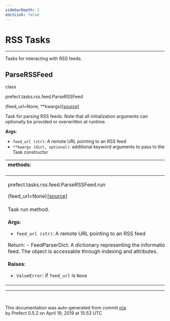 ```yaml
---
sidebarDepth: 2
editLink: false
---
```

# RSS Tasks
---
Tasks for interacting with RSS feeds.
 ## ParseRSSFeed
 <div class='class-sig' id='prefect-tasks-rss-feed-parserssfeed'><p class="prefect-sig">class </p><p class="prefect-class">prefect.tasks.rss.feed.ParseRSSFeed</p>(feed_url=None, **kwargs)<span class="source"><a href="https://github.com/PrefectHQ/prefect/blob/master/src/prefect/tasks/rss/feed.py#L9">[source]</a></span></div>

Task for parsing RSS feeds. Note that all initialization arguments can optionally be provided or overwritten at runtime.

**Args**:     <ul class="args"><li class="args">`feed_url (str)`: A remote URL pointing to an RSS feed     </li><li class="args">`**kwargs (dict, optional)`: additional keyword arguments to pass to the Task         constructor</li></ul>

|methods: &nbsp;&nbsp;&nbsp;&nbsp;&nbsp;&nbsp;&nbsp;&nbsp;&nbsp;&nbsp;&nbsp;&nbsp;&nbsp;&nbsp;&nbsp;&nbsp;&nbsp;&nbsp;&nbsp;&nbsp;&nbsp;&nbsp;&nbsp;&nbsp;&nbsp;&nbsp;&nbsp;&nbsp;&nbsp;&nbsp;&nbsp;&nbsp;&nbsp;&nbsp;&nbsp;&nbsp;&nbsp;&nbsp;&nbsp;&nbsp;&nbsp;&nbsp;&nbsp;&nbsp;&nbsp;&nbsp;&nbsp;&nbsp;&nbsp;&nbsp;&nbsp;&nbsp;&nbsp;&nbsp;&nbsp;&nbsp;&nbsp;&nbsp;&nbsp;&nbsp;&nbsp;&nbsp;&nbsp;&nbsp;&nbsp;&nbsp;&nbsp;&nbsp;&nbsp;&nbsp;&nbsp;&nbsp;&nbsp;&nbsp;&nbsp;&nbsp;&nbsp;&nbsp;&nbsp;&nbsp;&nbsp;&nbsp;&nbsp;&nbsp;&nbsp;&nbsp;&nbsp;&nbsp;&nbsp;&nbsp;&nbsp;&nbsp;&nbsp;&nbsp;&nbsp;&nbsp;&nbsp;&nbsp;&nbsp;&nbsp;&nbsp;&nbsp;&nbsp;&nbsp;&nbsp;&nbsp;&nbsp;&nbsp;&nbsp;&nbsp;&nbsp;&nbsp;&nbsp;&nbsp;&nbsp;&nbsp;&nbsp;&nbsp;&nbsp;&nbsp;&nbsp;&nbsp;&nbsp;&nbsp;&nbsp;&nbsp;&nbsp;&nbsp;&nbsp;&nbsp;&nbsp;&nbsp;&nbsp;&nbsp;&nbsp;&nbsp;&nbsp;&nbsp;&nbsp;&nbsp;&nbsp;&nbsp;&nbsp;&nbsp;&nbsp;&nbsp;&nbsp;&nbsp;&nbsp;&nbsp;|
|:----|
 | <div class='method-sig' id='prefect-tasks-rss-feed-parserssfeed-run'><p class="prefect-class">prefect.tasks.rss.feed.ParseRSSFeed.run</p>(feed_url=None)<span class="source"><a href="https://github.com/PrefectHQ/prefect/blob/master/src/prefect/tasks/rss/feed.py#L25">[source]</a></span></div>
<p class="methods">Task run method.<br><br>**Args**:     <ul class="args"><li class="args">`feed_url (str)`: A remote URL pointing to an RSS feed</li></ul>Return:     - FeedParserDict: A dictionary representing the information from the         parsed feed. The object is accessable through indexing and attributes.<br><br>**Raises**:     <ul class="args"><li class="args">`ValueError`: if `feed_url` is `None`</li></ul></p>|

---
<br>


<p class="auto-gen">This documentation was auto-generated from commit <a href='https://github.com/PrefectHQ/prefect/commit/n/a'>n/a</a> </br>by Prefect 0.5.2 on April 19, 2019 at 15:53 UTC</p>